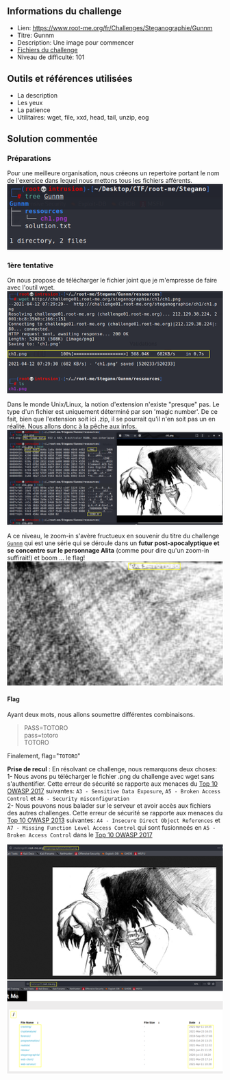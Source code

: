 ## Informations du challenge
- Lien: https://www.root-me.org/fr/Challenges/Steganographie/Gunnm
- Titre: Gunnm
- Description: Une image pour commencer  
- [Fichiers du challenge](https://github.com/nanamou224/Become-a-CTF-player/blob/main/Steganography%20%26%20Steganalysis/Steganalysis/Image%20Steganalysis/Root-me/Gunnm/Ressources/ch1.png)
- Niveau de difficulté: 101


## Outils et références utilisées
- La description 
- Les yeux
- La patience
- Utilitaires: wget, file, xxd, head, tail, unzip, eog


## Solution commentée
### Préparations 
Pour une meilleure organisation, nous créeons un repertoire portant le nom de l'exercice dans lequel nous mettons tous les fichiers afférents.
![tree](https://github.com/nanamou224/Become-a-CTF-player/blob/main/Steganography%20%26%20Steganalysis/Steganalysis/Image%20Steganalysis/Root-me/Gunnm/Ressources/tree.png)

### __1ère tentative__
On nous propose de télécharger le fichier joint que je m'empresse de faire avec l'outil wget.
![wget](https://github.com/nanamou224/Become-a-CTF-player/blob/main/Steganography%20%26%20Steganalysis/Steganalysis/Image%20Steganalysis/Root-me/Gunnm/Ressources/wget%20ls.png)


Dans le monde Unix/Linux, la notion d'extension n'existe "presque" pas. Le type d'un fichier est uniquement déterminé par son 'magic number'.
De ce fait, bien que l'extension soit ici .zip, il se pourrait qu'il n'en soit pas un en réalité. Nous allons donc à la pêche aux infos.
![file xxd head tail](https://github.com/nanamou224/Become-a-CTF-player/blob/main/Steganography%20%26%20Steganalysis/Steganalysis/Image%20Steganalysis/Root-me/Gunnm/Ressources/file%20xxd%20head%20tail.png)


A ce niveau, le zoom-in s'avère fructueux en souvenir du titre du challenge [`Gunnm`](https://en.wikipedia.org/wiki/Battle_Angel_Alita) qui est une série qui se déroule dans un **futur post-apocalyptique et se concentre sur le personnage Alita** (comme pour dire qu'un zoom-in suffirait!) et boom ... le flag!
![flag](https://github.com/nanamou224/Become-a-CTF-player/blob/main/Steganography%20%26%20Steganalysis/Steganalysis/Image%20Steganalysis/Root-me/Gunnm/Ressources/flag.png)


#### Flag    
Ayant deux mots, nous allons soumettre différentes combinaisons.    
>  PASS=TOTORO   
>  pass=totoro   
>  TOTORO  

Finalement, flag="`TOTORO`"  


**Prise de recul** : En résolvant ce challenge, nous remarquons deux choses:  
1- Nous avons pu télécharger le fichier .png du challenge avec wget sans s'authentifier. Cette erreur de sécurité se rapporte aux menaces du [Top 10 OWASP 2017](https://owasp.org/www-project-top-ten/) suivantes: `A3 - Sensitive Data Exposure`, `A5 - Broken Access Control` et `A6 - Security misconfiguration`  
2- Nous pouvons nous balader sur le serveur et avoir accès aux fichiers des autres challenges. Cette erreur de sécurité se rapporte aux menaces du [Top 10 OWASP 2013](https://owasp.org/www-pdf-archive/OWASP_Top_10_-_2013.pdf) suivantes: `A4 - Insecure Direct Object References` et `A7 - Missing Function Level Access Control` qui sont fusionneés en `A5 - Broken Access Control` dans le [Top 10 OWASP 2017](https://owasp.org/www-project-top-ten/)


![IDOR detect](https://github.com/nanamou224/Become-a-CTF-player/blob/main/Steganography%20%26%20Steganalysis/Steganalysis/Image%20Steganalysis/Root-me/Gunnm/Ressources/steganography-paths.png)
![IDOR](https://github.com/nanamou224/Become-a-CTF-player/blob/main/Steganography%20%26%20Steganalysis/Steganalysis/Image%20Steganalysis/Root-me/Gunnm/Ressources/challenge01.root-me.org.png)


